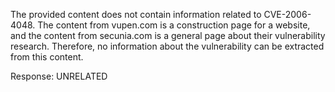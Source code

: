 The provided content does not contain information related to CVE-2006-4048. The content from vupen.com is a construction page for a website, and the content from secunia.com is a general page about their vulnerability research. Therefore, no information about the vulnerability can be extracted from this content.

Response: UNRELATED